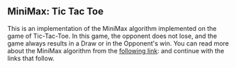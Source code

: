 ## MiniMax: Tic Tac Toe
This is an implementation of the MiniMax algorithm implemented on the game of Tic-Tac-Toe. In this game, the opponent does not lose, and the game always results in a Draw or in the Opponent's win. You can read more about the MiniMax algorithm from the [following link](https://www.geeksforgeeks.org/minimax-algorithm-in-game-theory-set-1-introduction/):
and continue with the links that follow.
